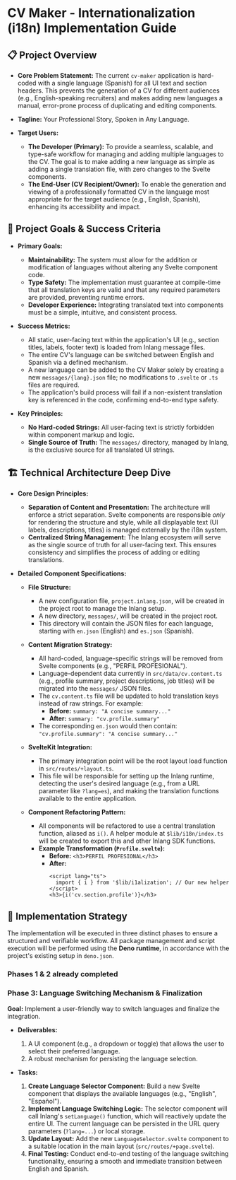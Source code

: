 # CV Maker - Internationalization (i18n) Implementation Guide

## 📋 Project Overview

-   **Core Problem Statement:** The current `cv-maker` application is hard-coded with a single language (Spanish) for all UI text and section headers. This prevents the generation of a CV for different audiences (e.g., English-speaking recruiters) and makes adding new languages a manual, error-prone process of duplicating and editing components.

-   **Tagline:** Your Professional Story, Spoken in Any Language.

-   **Target Users:**
    -   **The Developer (Primary):** To provide a seamless, scalable, and type-safe workflow for managing and adding multiple languages to the CV. The goal is to make adding a new language as simple as adding a single translation file, with zero changes to the Svelte components.
    -   **The End-User (CV Recipient/Owner):** To enable the generation and viewing of a professionally formatted CV in the language most appropriate for the target audience (e.g., English, Spanish), enhancing its accessibility and impact.

## 🎯 Project Goals & Success Criteria

-   **Primary Goals:**
    -   **Maintainability:** The system must allow for the addition or modification of languages without altering any Svelte component code.
    -   **Type Safety:** The implementation must guarantee at compile-time that all translation keys are valid and that any required parameters are provided, preventing runtime errors.
    -   **Developer Experience:** Integrating translated text into components must be a simple, intuitive, and consistent process.

-   **Success Metrics:**
    -   All static, user-facing text within the application's UI (e.g., section titles, labels, footer text) is loaded from Inlang message files.
    -   The entire CV's language can be switched between English and Spanish via a defined mechanism.
    -   A new language can be added to the CV Maker solely by creating a new `messages/{lang}.json` file; no modifications to `.svelte` or `.ts` files are required.
    -   The application's build process will fail if a non-existent translation key is referenced in the code, confirming end-to-end type safety.

-   **Key Principles:**
    -   **No Hard-coded Strings:** All user-facing text is strictly forbidden within component markup and logic.
    -   **Single Source of Truth:** The `messages/` directory, managed by Inlang, is the exclusive source for all translated UI strings.

## 🏗️ Technical Architecture Deep Dive

-   **Core Design Principles:**
    -   **Separation of Content and Presentation:** The architecture will enforce a strict separation. Svelte components are responsible *only* for rendering the structure and style, while all displayable text (UI labels, descriptions, titles) is managed externally by the i18n system.
    -   **Centralized String Management:** The Inlang ecosystem will serve as the single source of truth for all user-facing text. This ensures consistency and simplifies the process of adding or editing translations.

-   **Detailed Component Specifications:**

    -   **File Structure:**
        -   A new configuration file, `project.inlang.json`, will be created in the project root to manage the Inlang setup.
        -   A new directory, `messages/`, will be created in the project root.
        -   This directory will contain the JSON files for each language, starting with `en.json` (English) and `es.json` (Spanish).

    -   **Content Migration Strategy:**
        -   All hard-coded, language-specific strings will be removed from Svelte components (e.g., "PERFIL PROFESIONAL").
        -   Language-dependent data currently in `src/data/cv.content.ts` (e.g., profile summary, project descriptions, job titles) will be migrated into the `messages/` JSON files.
        -   The `cv.content.ts` file will be updated to hold translation keys instead of raw strings. For example:
            -   **Before:** `summary: "A concise summary..."`
            -   **After:** `summary: "cv.profile.summary"`
        -   The corresponding `en.json` would then contain: `"cv.profile.summary": "A concise summary..."`

    -   **SvelteKit Integration:**
        -   The primary integration point will be the root layout load function in `src/routes/+layout.ts`.
        -   This file will be responsible for setting up the Inlang runtime, detecting the user's desired language (e.g., from a URL parameter like `?lang=es`), and making the translation functions available to the entire application.

    -   **Component Refactoring Pattern:**
        -   All components will be refactored to use a central translation function, aliased as `i()`. A helper module at `$lib/i18n/index.ts` will be created to export this and other Inlang SDK functions.
        -   **Example Transformation (`Profile.svelte`):**
            -   **Before:** `<h3>PERFIL PROFESIONAL</h3>`
            -   **After:**
                ```svelte
                <script lang="ts">
                  import { i } from '$lib/i1alization'; // Our new helper
                </script>
                <h3>{i('cv.section.profile')}</h3>
                ```

## 🔧 Implementation Strategy

The implementation will be executed in three distinct phases to ensure a structured and verifiable workflow. All package management and script execution will be performed using the **Deno runtime**, in accordance with the project's existing setup in `deno.json`.

### Phases 1 & 2 already completed

### **Phase 3: Language Switching Mechanism & Finalization**

**Goal:** Implement a user-friendly way to switch languages and finalize the integration.

-   **Deliverables:**
    1.  A UI component (e.g., a dropdown or toggle) that allows the user to select their preferred language.
    2.  A robust mechanism for persisting the language selection.

-   **Tasks:**
    1.  **Create Language Selector Component:** Build a new Svelte component that displays the available languages (e.g., "English", "Español").
    2.  **Implement Language Switching Logic:** The selector component will call Inlang's `setLanguage()` function, which will reactively update the entire UI. The current language can be persisted in the URL query parameters (`?lang=...`) or local storage.
    3.  **Update Layout:** Add the new `LanguageSelector.svelte` component to a suitable location in the main layout (`src/routes/+page.svelte`).
    4.  **Final Testing:** Conduct end-to-end testing of the language switching functionality, ensuring a smooth and immediate transition between English and Spanish.